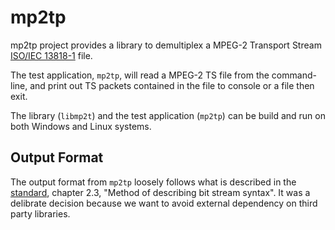 # mp2tp

mp2tp project provides a library to demultiplex a 
MPEG-2 Transport Stream [ISO/IEC 13818-1](https://www.iso.org/standard/74427.html#:~:text=ISO%2FIEC%2013818-1%3A2018%20specifies%20the%20system%20layer%20of%20the,the%20synchronization%20of%20multiple%20compressed%20streams%20on%20decoding%3B) file.

The test application, `mp2tp`, will read a MPEG-2 TS file from the 
command-line, and print out TS packets contained in the file to console or a file then exit.

The library (`libmp2t`) and the test application (`mp2tp`) can be build and run on both Windows and 
Linux systems.

## Output Format
The output format from `mp2tp` loosely follows what is described in the 
[standard](https://www.iso.org/standard/74427.html#:~:text=ISO%2FIEC%2013818-1%3A2018%20specifies%20the%20system%20layer%20of%20the,the%20synchronization%20of%20multiple%20compressed%20streams%20on%20decoding%3B), chapter 2.3, "Method of describing bit stream syntax".  It was a
delibrate decision because we want to avoid external dependency on third party libraries.
